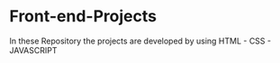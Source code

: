 # Front-end-Projects
In these Repository the projects are developed by using HTML - CSS - JAVASCRIPT  
